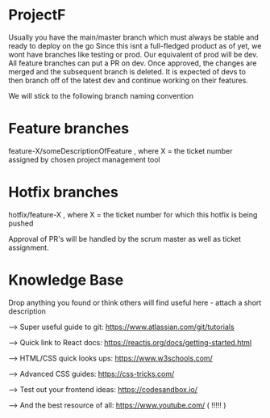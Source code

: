 # ProjectF

Usually you have the main/master branch which must always be stable and ready to deploy on the go
Since this isnt a full-fledged product as of yet, we wont have branches like testing or prod. 
Our equivalent of prod will be dev. All feature branches can put a PR on dev. Once approved,
the changes are merged and the subsequent branch is deleted. It is expected of devs to then branch
off of the latest dev and continue working on their features.

We will stick to the following branch naming convention

# Feature branches

feature-X/someDescriptionOfFeature , where X = the ticket number assigned by chosen project management tool

# Hotfix branches

hotfix/feature-X , where X = the ticket number for which this hotfix is being pushed

Approval of PR's will be handled by the scrum master as well as ticket assignment.  

# Knowledge Base

Drop anything you found or think others will find useful here - attach a short description

--> Super useful guide to git: https://www.atlassian.com/git/tutorials

--> Quick link to React docs:  https://reactjs.org/docs/getting-started.html

--> HTML/CSS quick looks ups:  https://www.w3schools.com/

--> Advanced CSS guides:       https://css-tricks.com/

--> Test out your frontend ideas: https://codesandbox.io/

--> And the best resource of all: https://www.youtube.com/ ( !!!!! )
